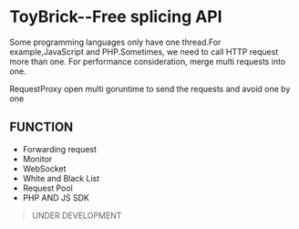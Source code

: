 # ToyBrick--Free splicing API
Some programming languages only have one thread.For example,JavaScript and PHP.Sometimes, we need to call HTTP request more than one. For performance consideration, merge multi requests into one.

RequestProxy open multi goruntime to send the requests and avoid one by one

## FUNCTION
* Forwarding request
* Monitor
* WebSocket
* White and Black List
* Request Pool
* PHP AND JS SDK

> UNDER DEVELOPMENT
